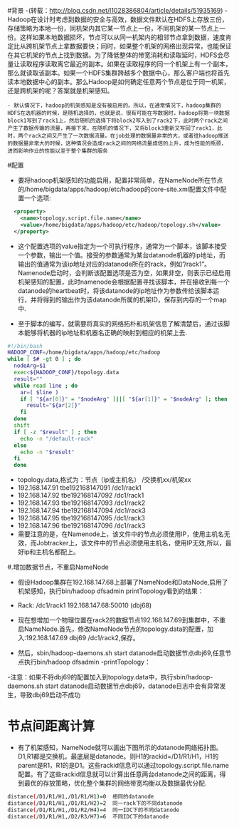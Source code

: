 #背景
  -(转载：http://blog.csdn.net/l1028386804/article/details/51935169)
    - Hadoop在设计时考虑到数据的安全与高效，数据文件默认在HDFS上存放三份，存储策略为本地一份，同机架内其它某一节点上一份，不同机架的某一节点上一份。这样如果本地数据损坏，节点可以从同一机架内的相邻节点拿到数据，速度肯定比从跨机架节点上拿数据要快；同时，如果整个机架的网络出现异常，也能保证在其它机架的节点上找到数据。为了降低整体的带宽消耗和读取延时，HDFS会尽量让读取程序读取离它最近的副本。如果在读取程序的同一个机架上有一个副本，那么就读取该副本。如果一个HDFS集群跨越多个数据中心，那么客户端也将首先读本地数据中心的副本。那么Hadoop是如何确定任意两个节点是位于同一机架，还是跨机架的呢？答案就是机架感知。
  
    - 默认情况下，hadoop的机架感知是没有被启用的。所以，在通常情况下，hadoop集群的HDFS在选机器的时候，是随机选择的，也就是说，很有可能在写数据时，hadoop将第一块数据block1写到了rack1上，然后随机的选择下将block2写入到了rack2下，此时两个rack之间产生了数据传输的流量，再接下来，在随机的情况下，又将block3重新又写回了rack1，此时，两个rack之间又产生了一次数据流量。在job处理的数据量非常的大，或者往hadoop推送的数据量非常大的时候，这种情况会造成rack之间的网络流量成倍的上升，成为性能的瓶颈，进而影响作业的性能以至于整个集群的服务

#配置
  - 要将hadoop机架感知的功能启用，配置非常简单，在NameNode所在节点的/home/bigdata/apps/hadoop/etc/hadoop的core-site.xml配置文件中配置一个选项:
  
  ```xml
    <property>  
      <name>topology.script.file.name</name>  
      <value>/home/bigdata/apps/hadoop/etc/hadoop/topology.sh</value>  
    </property>
  ```
  - 这个配置选项的value指定为一个可执行程序，通常为一个脚本，该脚本接受一个参数，输出一个值。接受的参数通常为某台datanode机器的ip地址，而输出的值通常为该ip地址对应的datanode所在的rack，例如”/rack1”。Namenode启动时，会判断该配置选项是否为空，如果非空，则表示已经启用机架感知的配置，此时namenode会根据配置寻找该脚本，并在接收到每一个datanode的heartbeat时，将该datanode的ip地址作为参数传给该脚本运行，并将得到的输出作为该datanode所属的机架ID，保存到内存的一个map中.
  
  - 至于脚本的编写，就需要将真实的网络拓朴和机架信息了解清楚后，通过该脚本能够将机器的ip地址和机器名正确的映射到相应的机架上去.
  
  ```sh
  #!/bin/bash  
  HADOOP_CONF=/home/bigdata/apps/hadoop/etc/hadoop  
  while [ $# -gt 0 ] ; do  
    nodeArg=$1  
    exec<${HADOOP_CONF}/topology.data  
    result=""  
    while read line ; do  
      ar=( $line )  
      if [ "${ar[0]}" = "$nodeArg" ]||[ "${ar[1]}" = "$nodeArg" ]; then  
        result="${ar[2]}"  
      fi  
    done  
    shift  
    if [ -z "$result" ] ; then  
      echo -n "/default-rack"  
    else  
      echo -n "$result"  
    fi  
    done
  ```
 - topology.data,格式为：节点（ip或主机名） /交换机xx/机架xx
 - 192.168.147.91 tbe192168147091 /dc1/rack1
 - 192.168.147.92 tbe192168147092 /dc1/rack1
 - 192.168.147.93 tbe192168147093 /dc1/rack2
 - 192.168.147.94 tbe192168147094 /dc1/rack3
 - 192.168.147.95 tbe192168147095 /dc1/rack3
 - 192.168.147.96 tbe192168147096 /dc1/rack3
 - 需要注意的是，在Namenode上，该文件中的节点必须使用IP，使用主机名无效，而Jobtracker上，该文件中的节点必须使用主机名，使用IP无效,所以，最好ip和主机名都配上。
 
 #.增加数据节点，不重启NameNode
 - 假设Hadoop集群在192.168.147.68上部署了NameNode和DataNode,启用了机架感知，执行bin/hadoop dfsadmin  printTopology看到的结果：
 - Rack: /dc1/rack1
  192.168.147.68:50010 (dbj68)
 - 现在想增加一个物理位置在rack2的数据节点192.168.147.69到集群中，不重启NameNode.首先，修改NameNode节点的topology.data的配置，加入:192.168.147.69 dbj69 /dc1/rack2,保存。
 
 - 然后，sbin/hadoop-daemons.sh start datanode启动数据节点dbj69,任意节点执行bin/hadoop dfsadmin -printTopology：

 -注意：如果不将dbj69的配置加入到topology.data中，执行sbin/hadoop-daemons.sh start datanode启动数据节点dbj69，datanode日志中会有异常发生，导致dbj69启动不成功
 
 # 节点间距离计算
 - 有了机架感知，NameNode就可以画出下图所示的datanode网络拓扑图。D1,R1都是交换机，最底层是datanode。则H1的rackid=/D1/R1/H1，H1的parent是R1，R1的是D1。这些rackid信息可以通过topology.script.file.name配置。有了这些rackid信息就可以计算出任意两台datanode之间的距离，得到最优的存放策略，优化整个集群的网络带宽均衡以及数据最优分配.
 
```sh
distance(/D1/R1/H1,/D1/R1/H1)=0  相同的datanode  
distance(/D1/R1/H1,/D1/R1/H2)=2  同一rack下的不同datanode  
distance(/D1/R1/H1,/D1/R2/H4)=4  同一IDC下的不同datanode  
distance(/D1/R1/H1,/D2/R3/H7)=6  不同IDC下的datanode
```
















